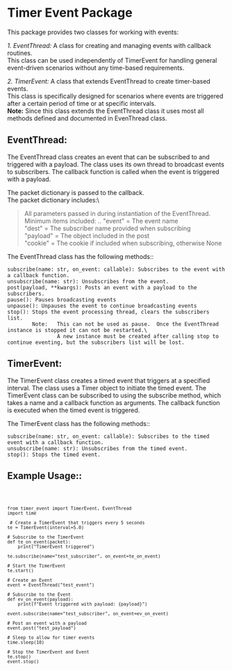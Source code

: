 # Timer Event Package

This package provides two classes for working with events:

*1. EventThread:* A class for creating and managing events with callback routines.\
    This class can be used independently of TimerEvent for handling general event-driven scenarios without any time-based requirements.

*2.  TimerEvent:* A class that extends EventThread to create timer-based events.\
    This class is specifically designed for scenarios where events are triggered after a certain period of time or at specific intervals.\
    **Note:**   Since this class extends the EventThread class it uses most all methods defined and documented in EvenThread class.

## **EventThread:**

The EventThread class creates an event that can be subscribed to and triggered with a payload. The class uses its own thread to broadcast events to subscribers.  The callback function is called when the event is triggered with a payload.

The packet dictionary is passed to the callback.\
The packet dictionary includes:\
> All parameters passed in during instantiation of the EventThread.\
> Minimum items included: ..
    "event" =   The event name\
    "dest"  =   The subscriber name provided when subscribing\
    "payload" = The object included in the post\
    "cookie" =  The cookie if included when subscribing, otherwise None

The EventThread class has the following methods::

    subscribe(name: str, on_event: callable): Subscribes to the event with a callback function.
    unsubscribe(name: str): Unsubscribes from the event.
    post(payload, **kwargs): Posts an event with a payload to the subscribers.
    pause(): Pauses broadcasting events
    unpause(): Unpauses the event to continue broadcasting events
    stop(): Stops the event processing thread, clears the subscribers list.
            Note:   This can not be used as pause.  Once the EventThread instance is stopped it can not be restarted.\
                    A new instance must be created after calling stop to continue eventing, but the subscribers list will be lost.

 ## **TimerEvent:**

The TimerEvent class creates a timed event that triggers at a specified interval. The class uses a Timer object to initiate the timed event. The TimerEvent class can be subscribed to using the subscribe method, which takes a name and a callback function as arguments. The callback function is executed when the timed event is triggered.

The  TimerEvent class has the following methods::

    subscribe(name: str, on_event: callable): Subscribes to the timed event with a callback function.
    unsubscribe(name: str): Unsubscribes from the timed event.
    stop(): Stops the timed event.

 ## Example Usage::
<code>

    from timer_event import TimerEvent, EventThread
    import time

     # Create a TimerEvent that triggers every 5 seconds
    te = TimerEvent(interval=5.0)

    # Subscribe to the TimerEvent
    def te_on_event(packet):
        print("TimerEvent triggered")

    te.subscribe(name="test_subscriber", on_event=te_on_event)

    # Start the TimerEvent
    te.start()

    # Create an Event
    event = EventThread("test_event")

    # Subscribe to the Event
    def ev_on_event(payload):
        print(f"Event triggered with payload: {payload}")

    event.subscribe(name="test_subscriber", on_event=ev_on_event)

    # Post an event with a payload
    event.post("test_payload")

    # Sleep to allow for timer events
    time.sleep(10)

    # Stop the TimerEvent and Event
    te.stop()
    event.stop()
</code>
